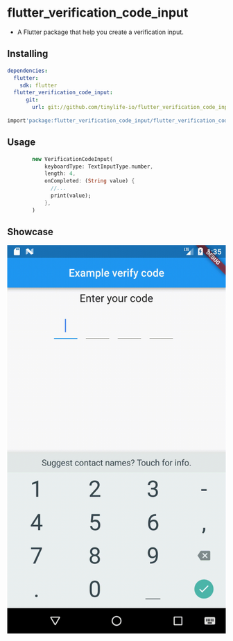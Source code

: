 # flutter_verification_code_input

- A Flutter package that help you create a verification input.

## Installing

```yaml
dependencies:
  flutter:
    sdk: flutter
  flutter_verification_code_input:
      git:
        url: git://github.com/tinylife-io/flutter_verification_code_input.git
```

```dart
import'package:flutter_verification_code_input/flutter_verification_code_input.dart';
```

## Usage

```dart
        new VerificationCodeInput(
            keyboardType: TextInputType.number,
            length: 4,
            onCompleted: (String value) {
              //...
              print(value);
            },
        )
```

## Showcase

![Showcase](show_case.gif)
